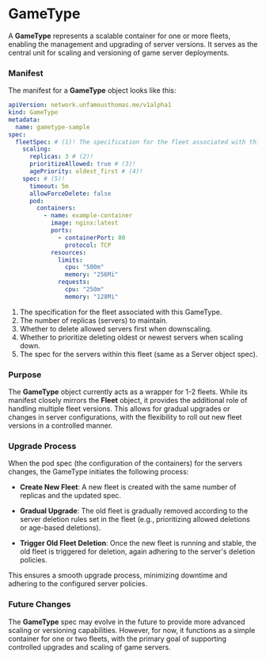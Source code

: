 # GameType

A **GameType** represents a scalable container for one or more fleets, enabling the management and upgrading of server versions. It serves as the central unit for scaling and versioning of game server deployments.

### Manifest

The manifest for a **GameType** object looks like this:

```yaml
apiVersion: network.unfamousthomas.me/v1alpha1
kind: GameType
metadata:
  name: gametype-sample
spec:
  fleetSpec: # (1)! The specification for the fleet associated with this GameType
    scaling:
      replicas: 3 # (2)!
      prioritizeAllowed: true # (3)!
      agePriority: oldest_first # (4)!
    spec: # (5)!
      timeout: 5m
      allowForceDelete: false
      pod:
        containers:
          - name: example-container
            image: nginx:latest
            ports:
              - containerPort: 80
                protocol: TCP
            resources:
              limits:
                cpu: "500m"
                memory: "256Mi"
              requests:
                cpu: "250m"
                memory: "128Mi"
```

1. The specification for the fleet associated with this GameType.
2. The number of replicas (servers) to maintain.
3. Whether to delete allowed servers first when downscaling.
4. Whether to prioritize deleting oldest or newest servers when scaling down.
5. The spec for the servers within this fleet (same as a Server object spec).
### Purpose

The **GameType** object currently acts as a wrapper for 1-2 fleets. While its manifest closely mirrors the **Fleet** object, it provides the additional role of handling multiple fleet versions. This allows for gradual upgrades or changes in server configurations, with the flexibility to roll out new fleet versions in a controlled manner.

### Upgrade Process

When the pod spec (the configuration of the containers) for the servers changes, the GameType initiates the following process:
* **Create New Fleet**: A new fleet is created with the same number of replicas and the updated spec.

* **Gradual Upgrade**:  The old fleet is gradually removed according to the server deletion rules set in the fleet (e.g., prioritizing allowed deletions or age-based deletions).

* **Trigger Old Fleet Deletion**: Once the new fleet is running and stable, the old fleet is triggered for deletion, again adhering to the server's deletion policies.

This ensures a smooth upgrade process, minimizing downtime and adhering to the configured server policies.

### Future Changes
The **GameType** spec may evolve in the future to provide more advanced scaling or versioning capabilities. However, for now, it functions as a simple container for one or two fleets, with the primary goal of supporting controlled upgrades and scaling of game servers.